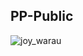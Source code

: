 ## PP-Public
![joy_warau](https://user-images.githubusercontent.com/45741682/192382300-ebc0d0d9-6b7c-488c-bf88-9ee8da6baa12.png)

